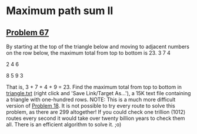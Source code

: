 # Maximum path sum II
## [Problem 67](https://projecteuler.net/problem=67)
By starting at the top of the triangle below and moving to adjacent numbers on the row below, the maximum total from top to bottom is 23.
3
7 4

2 4 6

8 5 9 3



That is, 3 + 7 + 4 + 9 = 23.
Find the maximum total from top to bottom in [triangle.txt](project/resources/p067_triangle.txt) (right click and 'Save Link/Target As...'), a 15K text file containing a triangle with one-hundred rows.
NOTE: This is a much more difficult version of [Problem 18](problem=18). It is not possible to try every route to solve this problem, as there are 299 altogether! If you could check one trillion (1012) routes every second it would take over twenty billion years to check them all. There is an efficient algorithm to solve it. ;o)
